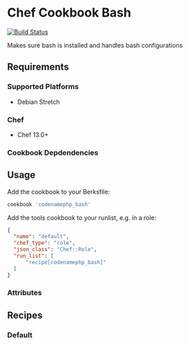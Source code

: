 # Chef Cookbook Bash
[![Build Status](https://travis-ci.org/codenamephp/chef.cookbook.bash.svg?branch=dev)](https://travis-ci.org/codenamephp/chef.cookbook.bash)

Makes sure bash is installed and handles bash configurations

## Requirements

### Supported Platforms

- Debian Stretch

### Chef

- Chef 13.0+

### Cookbook Depdendencies

## Usage

Add the cookbook to your Berksfile:

```ruby
cookbook 'codenamephp_bash'
```

Add the tools cookbook to your runlist, e.g. in a role:

```json
{
  "name": "default",
  "chef_type": "role",
  "json_class": "Chef::Role",
  "run_list": [
	  "recipe[codenamephp_bash]"
  ]
}
```
### Attributes

## Recipes

### Default
